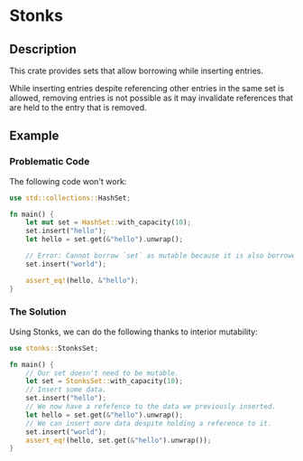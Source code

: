 # Stonks

## Description

This crate provides sets that allow borrowing while inserting entries.

While inserting entries despite referencing other entries in the same set is allowed, removing entries is not possible as it may invalidate references that are held to the entry that is removed.

## Example

### Problematic Code

The following code won't work:

```rust
use std::collections::HashSet;

fn main() {
    let mut set = HashSet::with_capacity(10);
    set.insert("hello");
    let hello = set.get(&"hello").unwrap();

    // Error: Cannot borrow `set` as mutable because it is also borrowed as immutable.
    set.insert("world");

    assert_eq!(hello, &"hello");
}
```

### The Solution

Using Stonks, we can do the following thanks to interior mutability:

```rust
use stonks::StonksSet;

fn main() {
    // Our set doesn't need to be mutable.
    let set = StonksSet::with_capacity(10);
    // Insert some data.
    set.insert("hello");
    // We now have a refefence to the data we previously inserted.
    let hello = set.get(&"hello").unwrap();
    // We can insert more data despite holding a reference to it.
    set.insert("world");
    assert_eq!(hello, set.get(&"hello").unwrap());
}
```
